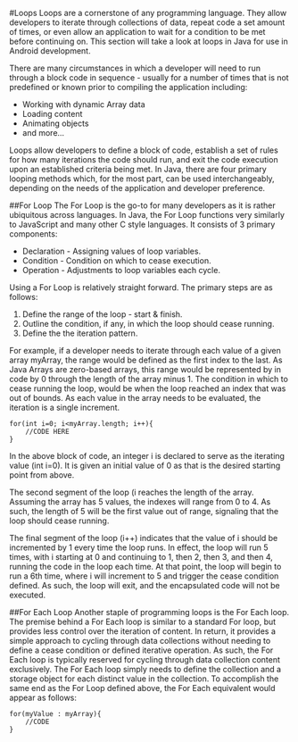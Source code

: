 #Loops
Loops are a cornerstone of any programming language. They allow developers to iterate through collections of data, repeat code a set amount of times, or even allow an application to wait for a condition to be met before continuing on. This section will take a look at loops in Java for use in Android development.

There are many circumstances in which a developer will need to run through a block code in sequence - usually for a number of times that is not predefined or known prior to compiling the application including:

* Working with dynamic Array data
* Loading content
* Animating objects
* and more...

Loops allow developers to define a block of code, establish a set of rules for how many iterations the code should run, and exit the code execution upon an established criteria being met. In Java, there are four primary looping methods which, for the most part, can be used interchangeably, depending on the needs of the application and developer preference.

##For Loop
The For Loop is the go-to for many developers as it is rather ubiquitous across languages. In Java, the For Loop functions very similarly to JavaScript and many other C style languages. It consists of 3 primary components:

* Declaration - Assigning values of loop variables.
* Condition - Condition on which to cease execution.
* Operation - Adjustments to loop variables each cycle.

Using a For Loop is relatively straight forward. The primary steps are as follows:

1. Define the range of the loop - start & finish.
2. Outline the condition, if any, in which the loop should cease running.
3. Define the the iteration pattern.

For example, if a developer needs to iterate through each value of a given array myArray, the range would be defined as the first index to the last. As Java Arrays are zero-based arrays, this range would be represented by in code by 0 through the length of the array minus 1. The condition in which to cease running the loop, would be when the loop reached an index that was out of bounds. As each value in the array needs to be evaluated, the iteration is a single increment.

```
for(int i=0; i<myArray.length; i++){ 
    //CODE HERE
}
```

In the above block of code, an integer i is declared to serve as the iterating value (int i=0). It is given an initial value of 0 as that is the desired starting point from above. 

The second segment of the loop (i reaches the length of the array. Assuming the array has 5 values, the indexes will range from 0 to 4. As such, the length of 5 will be the first value out of range, signaling that the loop should cease running. 

The final segment of the loop (i++) indicates that the value of i should be incremented by 1 every time the loop runs. In effect, the loop will run 5 times, with i starting at 0 and continuing to 1, then 2, then 3, and then 4, running the code in the loop each time. At that point, the loop will begin to run a 6th time, where i will increment to 5 and trigger the cease condition defined. As such, the loop will exit, and the encapsulated code will not be executed.

##For Each Loop
Another staple of programming loops is the For Each loop. The premise behind a For Each loop is similar to a standard For loop, but provides less control over the iteration of content. In return, it provides a simple approach to cycling through data collections without needing to define a cease condition or defined iterative operation. As such, the For Each loop is typically reserved for cycling through data collection content exclusively. The For Each loop simply needs to define the collection and a storage object for each distinct value in the collection. To accomplish the same end as the For Loop defined above, the For Each equivalent would appear as follows:

```
for(myValue : myArray){
    //CODE
}
```

